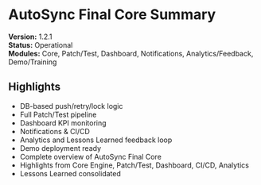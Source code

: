 # AutoSync Final Core Summary

**Version:** 1.2.1  
**Status:** Operational  
**Modules:** Core, Patch/Test, Dashboard, Notifications, Analytics/Feedback, Demo/Training  

## Highlights
- DB-based push/retry/lock logic
- Full Patch/Test pipeline
- Dashboard KPI monitoring
- Notifications & CI/CD
- Analytics and Lessons Learned feedback loop
- Demo deployment ready
- Complete overview of AutoSync Final Core
- Highlights from Core Engine, Patch/Test, Dashboard, CI/CD, Analytics
- Lessons Learned consolidated